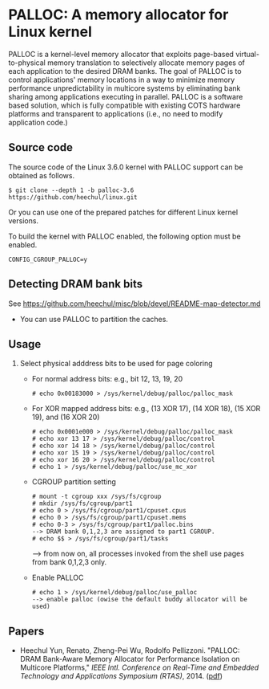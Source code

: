 # PALLOC: A memory allocator for Linux kernel

PALLOC is a kernel-level memory allocator that exploits page-based virtual-to-physical memory translation to selectively allocate memory pages of each application to the desired DRAM banks. The goal of PALLOC is to control applications' memory locations in a way to minimize memory performance unpredictability in multicore systems by eliminating bank sharing among applications executing in parallel. PALLOC is a software based solution, which is fully compatible with existing COTS hardware platforms and transparent to applications (i.e., no need to modify application code.)

## Source code

The source code of the Linux 3.6.0 kernel with PALLOC support can be obtained as follows.

    $ git clone --depth 1 -b palloc-3.6 https://github.com/heechul/linux.git

Or you can use one of the prepared patches for different Linux kernel versions.

To build the kernel with PALLOC enabled, the following option must be enabled.

    CONFIG_CGROUP_PALLOC=y

## Detecting DRAM bank bits

See https://github.com/heechul/misc/blob/devel/README-map-detector.md

* You can use PALLOC to partition the caches. 

## Usage

1. Select physical adddress bits to be used for page coloring

   - For normal address bits: e.g., bit 12, 13, 19, 20

     	 # echo 0x00183000 > /sys/kernel/debug/palloc/palloc_mask

   - For XOR mapped address bits: e.g., (13 XOR 17), (14 XOR 18), (15 XOR 19), and (16 XOR 20)

     	 # echo 0x0001e000 > /sys/kernel/debug/palloc/palloc_mask
    	 # echo xor 13 17 > /sys/kernel/debug/palloc/control
         # echo xor 14 18 > /sys/kernel/debug/palloc/control
         # echo xor 15 19 > /sys/kernel/debug/palloc/control
    	 # echo xor 16 20 > /sys/kernel/debug/palloc/control
    	 # echo 1 > /sys/kernel/debug/palloc/use_mc_xor
      
   - CGROUP partition setting

     	 # mount -t cgroup xxx /sys/fs/cgroup
    	 # mkdir /sys/fs/cgroup/part1
    	 # echo 0 > /sys/fs/cgroup/part1/cpuset.cpus
    	 # echo 0 > /sys/fs/cgroup/part1/cpuset.mems
    	 # echo 0-3 > /sys/fs/cgroup/part1/palloc.bins
      	 --> DRAM bank 0,1,2,3 are assigned to part1 CGROUP.
    	 # echo $$ > /sys/fs/cgroup/part1/tasks
	 --> from now on, all processes invoked from the shell use pages from bank 0,1,2,3 only.

   - Enable PALLOC

       	 # echo 1 > /sys/kernel/debug/palloc/use_palloc
      	 --> enable palloc (owise the default buddy allocator will be used)

## Papers

* Heechul Yun, Renato, Zheng-Pei Wu, Rodolfo Pellizzoni. "PALLOC: DRAM Bank-Aware Memory Allocator for Performance Isolation on Multicore Platforms," _IEEE Intl. Conference on Real-Time and Embedded Technology and Applications Symposium (RTAS)_, 2014. ([pdf](http://www.ittc.ku.edu/~heechul/papers/palloc-rtas2014.pdf))
